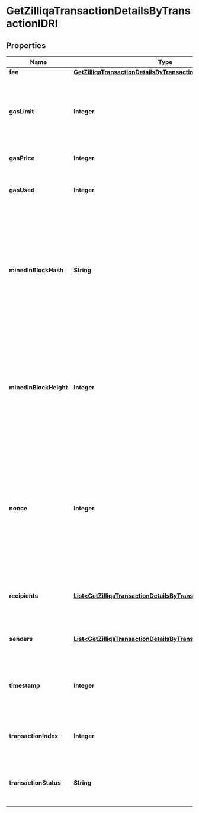 

# GetZilliqaTransactionDetailsByTransactionIDRI


## Properties

Name | Type | Description | Notes
------------ | ------------- | ------------- | -------------
**fee** | [**GetZilliqaTransactionDetailsByTransactionIDRIFee**](GetZilliqaTransactionDetailsByTransactionIDRIFee.md) |  | 
**gasLimit** | **Integer** | Represents the maximum amount of gas allowed in the block in order to determine how many transactions it can fit. | 
**gasPrice** | **Integer** | Defines the price of the gas. | 
**gasUsed** | **Integer** | Defines how much of the gas for the block has been used. | 
**minedInBlockHash** | **String** | Represents the hash of the block, which is its unique identifier. It represents a cryptographic digital fingerprint made by hashing the block header twice through the SHA256 algorithm. | 
**minedInBlockHeight** | **Integer** | Represents the number of blocks in the blockchain preceding this specific block. Block numbers have no gaps. A blockchain usually starts with block 0 called the \&quot;Genesis block\&quot;. | 
**nonce** | **Integer** | Represents the sequential running number for an address, starting from 0 for the first transaction. E.g., if the nonce of a transaction is 10, it would be the 11th transaction sent from the sender&#39;s address. | 
**recipients** | [**List&lt;GetZilliqaTransactionDetailsByTransactionIDRIRecipients&gt;**](GetZilliqaTransactionDetailsByTransactionIDRIRecipients.md) | Represents an object of addresses that receive the transactions. | 
**senders** | [**List&lt;GetZilliqaTransactionDetailsByTransactionIDRISenders&gt;**](GetZilliqaTransactionDetailsByTransactionIDRISenders.md) | Represents an object of addresses that provide the funds. | 
**timestamp** | **Integer** | Defines the exact date/time when this block was mined in Unix Timestamp. | 
**transactionIndex** | **Integer** | Defines the numeric representation of the transaction index. | 
**transactionStatus** | **String** | Defines the status of the transaction, whether it is e.g. pending or complete. | 



